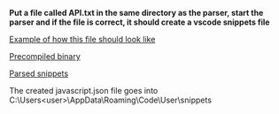 **Put a file called API.txt in the same directory as the parser, start the parser and if the file is correct, it should create a vscode snippets file**

[Example of how this file should look like](https://github.com/Aviarita/OnetapAPI-Parser/blob/master/API.txt)

[Precompiled binary](https://github.com/Aviarita/OnetapAPI-Parser/releases)

[Parsed snippets](https://github.com/Aviarita/OnetapAPI-Parser/blob/master/javascript.json)


The created javascript.json file goes into 
C:\Users\<user>\AppData\Roaming\Code\User\snippets
